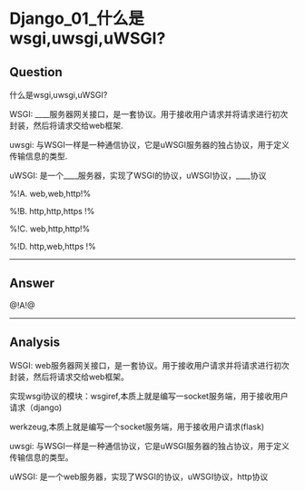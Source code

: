# Django_01_什么是wsgi,uwsgi,uWSGI?

## Question

什么是wsgi,uwsgi,uWSGI?

WSGI: ____服务器网关接口，是一套协议。用于接收用户请求并将请求进行初次封装，然后将请求交给web框架.

uwsgi: 与WSGI一样是一种通信协议，它是uWSGI服务器的独占协议，用于定义传输信息的类型.

uWSGI: 是一个____服务器，实现了WSGI的协议，uWSGI协议，____协议

%!A. web,web,http!%

%!B. http,http,https !%

%!C. web,http,http!%

%!D. http,web,https !%

------

## Answer

@!A!@

------
## Analysis

WSGI: web服务器网关接口，是一套协议。用于接收用户请求并将请求进行初次封装，然后将请求交给web框架。

实现wsgi协议的模块：wsgiref,本质上就是编写一socket服务端，用于接收用户请求（django)

werkzeug,本质上就是编写一个socket服务端，用于接收用户请求(flask)

uwsgi: 与WSGI一样是一种通信协议，它是uWSGI服务器的独占协议，用于定义传输信息的类型。

uWSGI: 是一个web服务器，实现了WSGI的协议，uWSGI协议，http协议